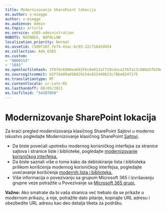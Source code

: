 ```yaml
---
title: Modernizovanje SharePoint lokacija
ms.author: v-miegge
author: v-miegge
ms.audience: Admin
ms.topic: article
ms.service: o365-administration
ROBOTS: NOINDEX, NOFOLLOW
localization_priority: Normal
ms.assetid: c508f18f-7e74-43ac-bc93-22c71642d454
ms.collection: Adm_O365
ms.custom:
- "9000153"
- "1692"
ms.openlocfilehash: 3f0fdc6988ea693f6c0e012af719cdaca2f6fa13c888a5fb39e35387e1a820e7
ms.sourcegitcommit: b5f7da89a650d2915dc652449623c78be6247175
ms.translationtype: MT
ms.contentlocale: sr-Latn-RS
ms.lasthandoff: 08/05/2021
ms.locfileid: "54107850"
---
```

# <a name="modernize-your-sharepoint-sites"></a>Modernizovanje SharePoint lokacija

Za kraći pregled modernizovanja klasičnog SharePoint Sajtovi u moderno iskustvo pogledajte Modernizovanje klasičnog SharePoint [Sajtovi](https://docs.microsoft.com/sharepoint/dev/transform/modernize-classic-sites).

* Da biste povećali upotrebu modernog korisničkog interfejsa za stranice sajtova i stranice liste i biblioteke, pogledajte [modernizovanje korisničkog interfejsa.](https://docs.microsoft.com/sharepoint/dev/transform/modernize-userinterface)
* Da biste saznali više o tome kako da deblokiranje lista i biblioteka prilikom korišćenja modernog korisničkog interfejsa, pogledajte uvećavanje korišćenja [modernih lista i biblioteka.](https://docs.microsoft.com/sharepoint/dev/transform/modernize-userinterface-lists-and-libraries)
* Više informacija o povezivanju sa grupom Microsoft 365 i izvršavanju grupne veze potražite u Povezivanje sa [Microsoft 365 grupi.](https://docs.microsoft.com/sharepoint/dev/transform/modernize-connect-to-office365-group)

**Važno:** Ako smatrate da bi vaša stranica već trebalo da se prikaže u modernom prikazu, a nije, potražite dato pitanje, kopirajte URL adresu i obezbedite URL adresu kao deo detalja tiketa za podršku.
